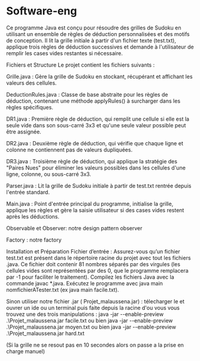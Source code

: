 # Software-eng
Ce programme Java est conçu pour résoudre des grilles de Sudoku en utilisant un ensemble de règles de déduction personnalisées et des motifs de conception. Il lit la grille initiale à partir d'un fichier texte (test.txt), applique trois règles de déduction successives et demande à l'utilisateur de remplir les cases vides restantes si nécessaire.

Fichiers et Structure
Le projet contient les fichiers suivants :

Grille.java : Gère la grille de Sudoku en stockant, récupérant et affichant les valeurs des cellules.

DeductionRules.java : Classe de base abstraite pour les règles de déduction, contenant une méthode applyRules() à surcharger dans les règles spécifiques.

DR1.java : Première règle de déduction, qui remplit une cellule si elle est la seule vide dans son sous-carré 3x3 et qu'une seule valeur possible peut être assignée.

DR2.java : Deuxième règle de déduction, qui vérifie que chaque ligne et colonne ne contiennent pas de valeurs dupliquées.

DR3.java : Troisième règle de déduction, qui applique la stratégie des "Paires Nues" pour éliminer les valeurs possibles dans les cellules d'une ligne, colonne, ou sous-carré 3x3.

Parser.java : Lit la grille de Sudoku initiale à partir de test.txt rentrée depuis l'entrée standard.

Main.java : Point d'entrée principal du programme, initialise la grille, applique les règles et gère la saisie utilisateur si des cases vides restent après les déductions.

Observable et Observer: notre design pattern observer

Factory : notre factory

Installation et Préparation
Fichier d’entrée : Assurez-vous qu’un fichier test.txt est présent dans le répertoire racine du projet avec tout les fichiers .java. Ce fichier doit contenir 81 nombres séparés par des virgules (les cellules vides sont représentées par des 0, que le programme remplacera par -1 pour faciliter le traitement).
Compilez les fichiers Java avec la commande javac *.java.
Exécutez le programme avec java main nomfichierATester.txt (ex java main facile.txt).

Sinon utiliser notre fichier .jar (  Projet_malaussena.jar) : télecharger le et ouvrer un ide ou un terminal puis faite depuis la racine d'ou vous vous trouvez une des trois manipulations :
                                                                                                                                                                  java -jar --enable-preview .\Projet_malaussena.jar facile.txt  ou bien
                                                                                                                                                                  java -jar --enable-preview .\Projet_malaussena.jar moyen.txt   ou bien 
                                                                                                                                                                  java -jar --enable-preview .\Projet_malaussena.jar hard.txt

(Si la grille ne se resout pas en 10 secondes alors on passe a la prise en charge manuel)
